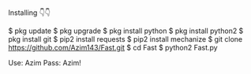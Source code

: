 Installing 👇👇

$ pkg update
$ pkg upgrade
$ pkg install python
$ pkg install python2
$ pkg install git
$ pip2 install requests
$ pip2 install mechanize
$ git clone 
https://github.com/Azim143/Fast.git
$ cd Fast
$ python2 Fast.py

Use: Azim
Pass: Azim!
